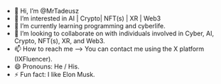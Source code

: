 - 👋 Hi, I’m @MrTadeusz
- 👀 I’m interested in AI | Crypto| NFT(s) | XR | Web3
- 🌱 I’m currently learning programming and cyberlife.
- 💞️ I’m looking to collaborate on with individuals involved in Cyber, AI, Crypto, NFT(s), XR, and Web3.
- 📫 How to reach me --> You can contact me using the X platform (IXFluencer).
- 😄 Pronouns: He / His.
- ⚡ Fun fact: I like Elon Musk.

<!---
MrTadeusz/MrTadeusz is a ✨ special ✨ repository because its `README.md` (this file) appears on your GitHub profile.
You can click the Preview link to take a look at your changes.
--->
